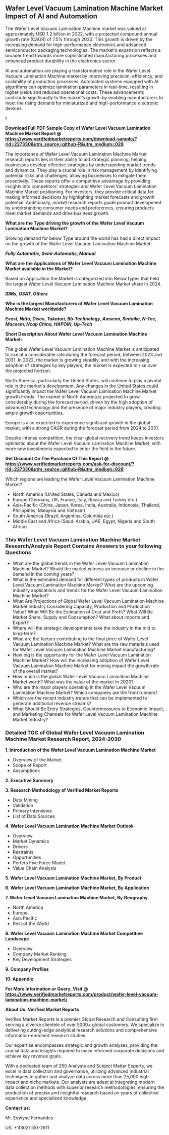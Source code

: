 <h2>Wafer Level Vacuum Lamination Machine Market Impact of AI and Automation</h2><p>The Wafer Level Vacuum Lamination Machine market was valued at approximately USD 1.2 billion in 2022, with a projected compound annual growth rate (CAGR) of 7.5% through 2030. This growth is driven by the increasing demand for high-performance electronics and advanced semiconductor packaging technologies. The market's expansion reflects a broader trend towards more sophisticated manufacturing processes and enhanced product durability in the electronics sector.</p><p>AI and automation are playing a transformative role in the Wafer Level Vacuum Lamination Machine market by improving precision, efficiency, and scalability of production processes. Automated systems equipped with AI algorithms can optimize lamination parameters in real-time, resulting in higher yields and reduced operational costs. These advancements contribute significantly to the market’s growth by enabling manufacturers to meet the rising demand for miniaturized and high-performance electronic devices.</p>t</p><p id="" class=""><strong>Download Full PDF Sample Copy of Wafer Level Vacuum Lamination Machine Market Report @ <a href="https://www.verifiedmarketreports.com/download-sample/?rid=227330&utm_source=github-R&utm_medium=028" target="_blank">https://www.verifiedmarketreports.com/download-sample/?rid=227330&utm_source=github-R&utm_medium=028</a></strong></p><p>The importance of&nbsp;Wafer Level Vacuum Lamination Machine Market research reports lies in their ability to aid strategic planning, helping businesses develop effective strategies by understanding market trends and dynamics. They play a crucial role in risk management by identifying potential risks and challenges, allowing businesses to mitigate them proactively. These reports offer a competitive advantage by providing insights into competitors' strategies and Wafer Level Vacuum Lamination Machine Market positioning. For investors, they provide critical data for making informed decisions by highlighting market forecasts and growth potential. Additionally, market research reports guide product development by understanding consumer needs and preferences, ensuring products meet market demands and drive business growth.</p><p><strong>What are the&nbsp;Type driving the growth of the Wafer Level Vacuum Lamination Machine Market?</strong></p><p id="" class="">Growing demand for below Type around the world has had a direct impact on the growth of the Wafer Level Vacuum Lamination Machine Market:</p><em><strong>Fully Automatic, Semi-Automatic, Manual</strong></em></p><strong>What are the&nbsp;Applications&nbsp;of Wafer Level Vacuum Lamination Machine Market available in the Market?</strong></p><p id="" class="">Based on Application the Market is categorized into Below types that held the largest Wafer Level Vacuum Lamination Machine Market share In 2024.</p><em><strong>IDMs, OSAT, Others</strong></em></p><strong>Who is the largest Manufacturers of Wafer Level Vacuum Lamination Machine Market worldwide?</strong></p><p><em><strong>Evest, Nitto, Disco, Takatori, Bb-Technology, Amsemi, Sintaikc, N-Tec, Macsem, Ncap China, HAPOIN, Up-Tech</strong></em></p><p id="" class=""><strong>Short Description About Wafer Level Vacuum Lamination Machine Market:</strong></p><p>The global Wafer Level Vacuum Lamination Machine Market is anticipated to rise at a considerable rate during the forecast period, between 2023 and 2031. In 2022, the market is growing steadily, and with the increasing adoption of strategies by key players, the market is expected to rise over the projected horizon.</p><p>North America, particularly the United States, will continue to play a pivotal role in the market's development. Any changes in the United States could significantly impact the Wafer Level Vacuum Lamination Machine Market growth trends. The market in North America is projected to grow considerably during the forecast period, driven by the high adoption of advanced technology and the presence of major industry players, creating ample growth opportunities.</p><p>Europe is also expected to experience significant growth in the global market, with a strong CAGR during the forecast period from 2024 to 2031.</p><p>Despite intense competition, the clear global recovery trend keeps investors optimistic about the Wafer Level Vacuum Lamination Machine Market, with more new investments expected to enter the field in the future.</p><p id="" class=""><strong>Get Discount On The Purchase Of This Report @ <a href="https://www.verifiedmarketreports.com/ask-for-discount/?rid=227330&utm_source=github-R&utm_medium=028" target="_blank">https://www.verifiedmarketreports.com/ask-for-discount/?rid=227330&utm_source=github-R&utm_medium=028</a></strong></p>Which regions are leading the Wafer Level Vacuum Lamination Machine Market?</p><ul><li>North America (United States, Canada and Mexico)</li><li>Europe (Germany, UK, France, Italy, Russia and Turkey etc.)</li><li>Asia-Pacific (China, Japan, Korea, India, Australia, Indonesia, Thailand, Philippines, Malaysia and Vietnam)</li><li>South America (Brazil, Argentina, Columbia etc.)</li><li>Middle East and Africa (Saudi Arabia, UAE, Egypt, Nigeria and South Africa)</li></ul><h3 id="" class="">This Wafer Level Vacuum Lamination Machine Market Research/Analysis Report Contains Answers to your following Questions</h3><ul><li>What are the global trends in the Wafer Level Vacuum Lamination Machine Market? Would the market witness an increase or decline in the demand in the coming years?</li><li>What is the estimated demand for different types of products in Wafer Level Vacuum Lamination Machine Market? What are the upcoming industry applications and trends for the Wafer Level Vacuum Lamination Machine Market?</li><li>What Are Projections of Global Wafer Level Vacuum Lamination Machine Market Industry Considering Capacity, Production and Production Value? What Will Be the Estimation of Cost and Profit? What Will Be Market Share, Supply and Consumption? What about imports and Export?</li><li>Where will the strategic developments take the industry in the mid to long-term?</li><li>What are the factors contributing to the final price of Wafer Level Vacuum Lamination Machine Market? What are the raw materials used for Wafer Level Vacuum Lamination Machine Market manufacturing?</li><li>How big is the opportunity for the Wafer Level Vacuum Lamination Machine Market? How will the increasing adoption of Wafer Level Vacuum Lamination Machine Market for mining impact the growth rate of the overall market?</li><li>How much is the global Wafer Level Vacuum Lamination Machine Market worth? What was the value of the market In 2020?</li><li>Who are the major players operating in the Wafer Level Vacuum Lamination Machine Market? Which companies are the front runners?</li><li>Which are the recent industry trends that can be implemented to generate additional revenue streams?</li><li>What Should Be Entry Strategies, Countermeasures to Economic Impact, and Marketing Channels for Wafer Level Vacuum Lamination Machine Market Industry?</li></ul><h3 id="" class="">Detailed TOC of Global Wafer Level Vacuum Lamination Machine Market Research Report, 2024-2030</h3><p id="" class=""><strong>1. Introduction of the Wafer Level Vacuum Lamination Machine Market</strong></p><ul><li>Overview of the Market</li><li>Scope of Report</li><li>Assumptions</li></ul><p id="" class=""><strong>2. Executive Summary</strong></p><p id="" class=""><strong>3. Research Methodology of Verified Market Reports</strong></p><ul><li>Data Mining</li><li>Validation</li><li>Primary Interviews</li><li>List of Data Sources</li></ul><p id="" class=""><strong>4. Wafer Level Vacuum Lamination Machine Market Outlook</strong></p><ul><li>Overview</li><li>Market Dynamics</li><li>Drivers</li><li>Restraints</li><li>Opportunities</li><li>Porters Five Force Model</li><li>Value Chain Analysis</li></ul><p id="" class=""><strong>5. Wafer Level Vacuum Lamination Machine Market, By Product</strong></p><p id="" class=""><strong>6. Wafer Level Vacuum Lamination Machine Market, By Application</strong></p><p id="" class=""><strong>7. Wafer Level Vacuum Lamination Machine Market, By Geography</strong></p><ul><li>North America</li><li>Europe</li><li>Asia Pacific</li><li>Rest of the World</li></ul><p id="" class=""><strong>8. Wafer Level Vacuum Lamination Machine Market Competitive Landscape</strong></p><ul><li>Overview</li><li>Company Market Ranking</li><li>Key Development Strategies</li></ul><p id="" class=""><strong>9. Company Profiles</strong></p><p id="" class=""><strong>10. Appendix</strong></p><p id="" class=""><strong>For More Information or Query, Visit @ <a href="https://www.verifiedmarketreports.com/product/wafer-level-vacuum-lamination-machine-market/" target="_blank">https://www.verifiedmarketreports.com/product/wafer-level-vacuum-lamination-machine-market/</a></strong></p><p id="" class=""><strong>About Us: Verified Market Reports</strong></p><p id="" class="">Verified Market Reports is a premier Global Research and Consulting firm serving a diverse clientele of over 5000+ global customers. We specialize in delivering cutting-edge analytical research solutions and comprehensive information-enriched research studies.</p><p id="" class="">Our expertise encompasses strategic and growth analyses, providing the crucial data and insights required to make informed corporate decisions and achieve key revenue goals.</p><p id="" class="">With a dedicated team of 250 Analysts and Subject Matter Experts, we excel in data collection and governance, utilizing advanced industrial techniques to gather and analyze data across more than 25,000 high-impact and niche markets. Our analysts are adept at integrating modern data collection methods with superior research methodologies, ensuring the production of precise and insightful research based on years of collective experience and specialized knowledge.</p><p id="" class=""><strong>Contact us:</strong></p><p id="" class="">Mr. Edwyne Fernandes</p><p id="" class="">US: +1(302) 551-2611</p>